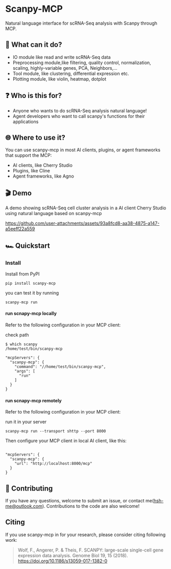 # Scanpy-MCP

Natural language interface for scRNA-Seq analysis with Scanpy through MCP.

## 🪩 What can it do?

- IO module like read and write scRNA-Seq data
- Preprocessing module,like filtering, quality control, normalization, scaling, highly-variable genes, PCA, Neighbors,...
- Tool module, like clustering, differential expression etc.
- Plotting module, like violin, heatmap, dotplot

## ❓ Who is this for?

- Anyone who wants to do scRNA-Seq analysis natural language!
- Agent developers who want to call scanpy's functions for their applications

## 🌐 Where to use it?

You can use scanpy-mcp in most AI clients, plugins, or agent frameworks that support the MCP:

- AI clients, like Cherry Studio
- Plugins, like Cline
- Agent frameworks, like Agno 

## 🎬 Demo

A demo showing scRNA-Seq cell cluster analysis in a AI client Cherry Studio using natural language based on scanpy-mcp

https://github.com/user-attachments/assets/93a8fcd8-aa38-4875-a147-a5eeff22a559

## 🏎️ Quickstart

### Install

Install from PyPI
```
pip install scanpy-mcp
```
you can test it by running
```
scanpy-mcp run
```


#### run scnapy-mcp locally
Refer to the following configuration in your MCP client:

check path
```
$ which scanpy 
/home/test/bin/scanpy-mcp
```

```
"mcpServers": {
  "scanpy-mcp": {
    "command": "//home/test/bin/scanpy-mcp",
    "args": [
      "run"
    ]
  }
}
```

#### run scnapy-mcp remotely
Refer to the following configuration in your MCP client:

run it in your server
```
scanpy-mcp run --transport shttp --port 8000
```

Then configure your MCP client in local AI client, like this:
```

"mcpServers": {
  "scanpy-mcp": {
    "url": "http://localhost:8000/mcp"
  }
}
```

## 🤝 Contributing

If you have any questions, welcome to submit an issue, or contact me(hsh-me@outlook.com). Contributions to the code are also welcome!

## Citing
If you use scanpy-mcp in for your research, please consider citing  following work: 
> Wolf, F., Angerer, P. & Theis, F. SCANPY: large-scale single-cell gene expression data analysis. Genome Biol 19, 15 (2018). https://doi.org/10.1186/s13059-017-1382-0

